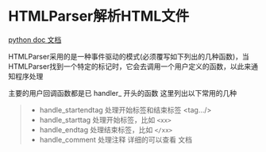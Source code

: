  HTMLParser解析HTML文件
===
[python doc 文档](http://docs.python.org/2/library/htmlparser.html)

HTMLParser采用的是一种事件驱动的模式(必须覆写如下列出的几种函数)，当HTMLParser找到一个特定的标记时，它会去调用一个用户定义的函数，以此来通知程序处理

主要的用户回调函数都是已 handler_ 开头的函数 这里列出以下常用的几种

>* handle_startendtag 处理开始标签和结束标签 <tag.../>
>* handle_starttag 处理开始标签，比如 `<xx>`
>* handle_endtag 处理结束标签，比如 `</xx>`
>* handle_comment 处理注释
详细的可以查看 文档




